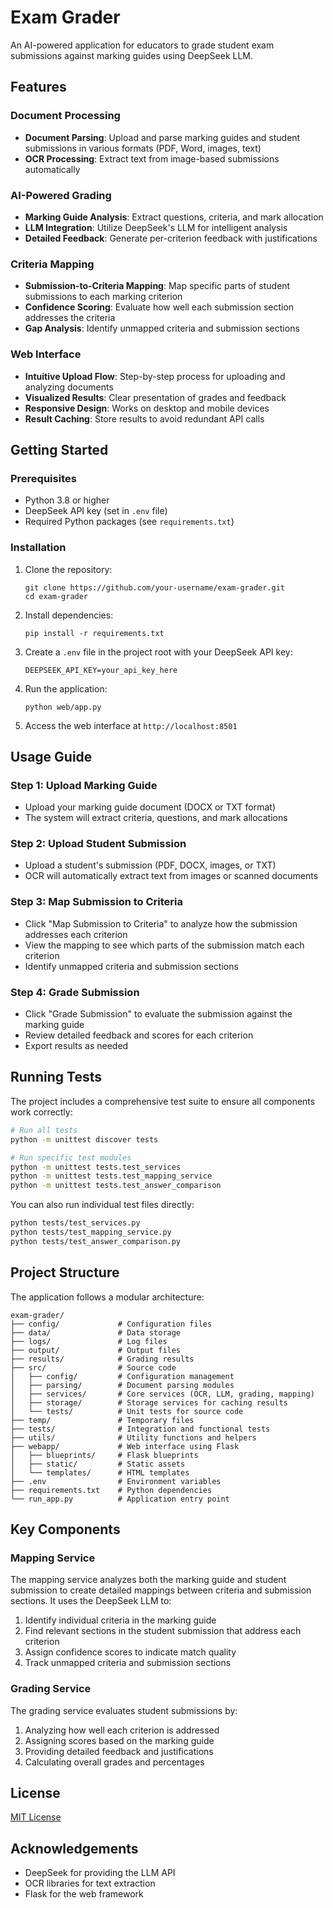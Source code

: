 # Exam Grader

An AI-powered application for educators to grade student exam submissions against marking guides using DeepSeek LLM.

## Features

### Document Processing

- **Document Parsing**: Upload and parse marking guides and student submissions in various formats (PDF, Word, images, text)
- **OCR Processing**: Extract text from image-based submissions automatically

### AI-Powered Grading

- **Marking Guide Analysis**: Extract questions, criteria, and mark allocation
- **LLM Integration**: Utilize DeepSeek's LLM for intelligent analysis
- **Detailed Feedback**: Generate per-criterion feedback with justifications

### Criteria Mapping

- **Submission-to-Criteria Mapping**: Map specific parts of student submissions to each marking criterion
- **Confidence Scoring**: Evaluate how well each submission section addresses the criteria
- **Gap Analysis**: Identify unmapped criteria and submission sections

### Web Interface

- **Intuitive Upload Flow**: Step-by-step process for uploading and analyzing documents
- **Visualized Results**: Clear presentation of grades and feedback
- **Responsive Design**: Works on desktop and mobile devices
- **Result Caching**: Store results to avoid redundant API calls

## Getting Started

### Prerequisites

- Python 3.8 or higher
- DeepSeek API key (set in `.env` file)
- Required Python packages (see `requirements.txt`)

### Installation

1. Clone the repository:

   ```
   git clone https://github.com/your-username/exam-grader.git
   cd exam-grader
   ```

2. Install dependencies:

   ```
   pip install -r requirements.txt
   ```

3. Create a `.env` file in the project root with your DeepSeek API key:

   ```
   DEEPSEEK_API_KEY=your_api_key_here
   ```

4. Run the application:

   ```
   python web/app.py
   ```

5. Access the web interface at `http://localhost:8501`

## Usage Guide

### Step 1: Upload Marking Guide

- Upload your marking guide document (DOCX or TXT format)
- The system will extract criteria, questions, and mark allocations

### Step 2: Upload Student Submission

- Upload a student's submission (PDF, DOCX, images, or TXT)
- OCR will automatically extract text from images or scanned documents

### Step 3: Map Submission to Criteria

- Click "Map Submission to Criteria" to analyze how the submission addresses each criterion
- View the mapping to see which parts of the submission match each criterion
- Identify unmapped criteria and submission sections

### Step 4: Grade Submission

- Click "Grade Submission" to evaluate the submission against the marking guide
- Review detailed feedback and scores for each criterion
- Export results as needed

## Running Tests

The project includes a comprehensive test suite to ensure all components work correctly:

```bash
# Run all tests
python -m unittest discover tests

# Run specific test modules
python -m unittest tests.test_services
python -m unittest tests.test_mapping_service
python -m unittest tests.test_answer_comparison
```

You can also run individual test files directly:

```bash
python tests/test_services.py
python tests/test_mapping_service.py
python tests/test_answer_comparison.py
```

## Project Structure

The application follows a modular architecture:

```
exam-grader/
├── config/             # Configuration files
├── data/               # Data storage
├── logs/               # Log files
├── output/             # Output files
├── results/            # Grading results
├── src/                # Source code
│   ├── config/         # Configuration management
│   ├── parsing/        # Document parsing modules
│   ├── services/       # Core services (OCR, LLM, grading, mapping)
│   ├── storage/        # Storage services for caching results
│   └── tests/          # Unit tests for source code
├── temp/               # Temporary files
├── tests/              # Integration and functional tests
├── utils/              # Utility functions and helpers
├── webapp/             # Web interface using Flask
│   ├── blueprints/     # Flask blueprints
│   ├── static/         # Static assets
│   └── templates/      # HTML templates
├── .env                # Environment variables
├── requirements.txt    # Python dependencies
└── run_app.py          # Application entry point
```

## Key Components

### Mapping Service

The mapping service analyzes both the marking guide and student submission to create detailed mappings between criteria and submission sections. It uses the DeepSeek LLM to:

1. Identify individual criteria in the marking guide
2. Find relevant sections in the student submission that address each criterion
3. Assign confidence scores to indicate match quality
4. Track unmapped criteria and submission sections

### Grading Service

The grading service evaluates student submissions by:

1. Analyzing how well each criterion is addressed
2. Assigning scores based on the marking guide
3. Providing detailed feedback and justifications
4. Calculating overall grades and percentages

## License

[MIT License](LICENSE)

## Acknowledgements

- DeepSeek for providing the LLM API
- OCR libraries for text extraction
- Flask for the web framework
